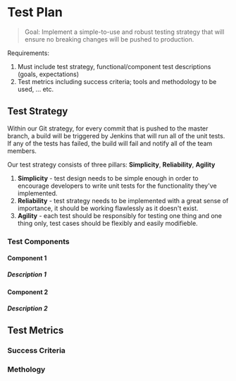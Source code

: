 # Test Plan

> Goal: Implement a simple-to-use and robust testing strategy that will ensure no breaking changes will be pushed to production.

Requirements:
1. Must include test strategy, functional/component test descriptions (goals, expectations)
2. Test metrics including success criteria; tools and methodology to be used, … etc.

## Test Strategy

Within our Git strategy, for every commit that is pushed to the master branch, a build will be triggered by Jenkins that will run all of the unit tests. If any of the tests has failed, the build will fail and notify all of the team members. 

Our test strategy consists of three pillars: **Simplicity**, **Reliability**, **Agility**

1. **Simplicity** - test design needs to be simple enough in order to encourage developers to write unit tests for the functionality they've implemented.
2. **Reliability** - test strategy needs to be implemented with a great sense of importance, it should be working flawlessly as it doesn't exist.
3. **Agility** - each test should be responsibly for testing one thing and one thing only, test cases should be flexibly and easily modifieble. 

### Test Components

#### Component 1

##### Description 1

#### Component 2

##### Description 2

## Test Metrics 

### Success Criteria

### Methology